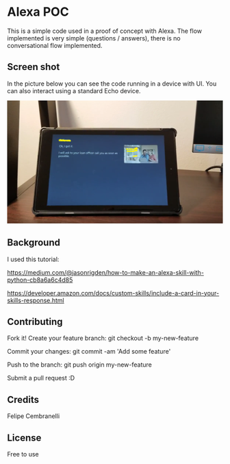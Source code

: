 # Alexa POC
This is a simple code used in a proof of concept with Alexa. The flow implemented is very simple (questions / answers), there is no conversational flow implemented.


## Screen shot

In the picture below you can see the code running in a device with UI. You can also interact using a standard Echo device.

![alt tag](https://github.com/felipecembranelli/alexapoc/blob/master/alexa_poc.png)


## Background

I used this tutorial:

https://medium.com/@jasonrigden/how-to-make-an-alexa-skill-with-python-cb8a6a6c4d85

https://developer.amazon.com/docs/custom-skills/include-a-card-in-your-skills-response.html

## Contributing

Fork it!
Create your feature branch: 
git checkout -b my-new-feature

Commit your changes: 
git commit -am 'Add some feature'

Push to the branch: 
git push origin my-new-feature

Submit a pull request :D

## Credits

Felipe Cembranelli

## License

Free to use




